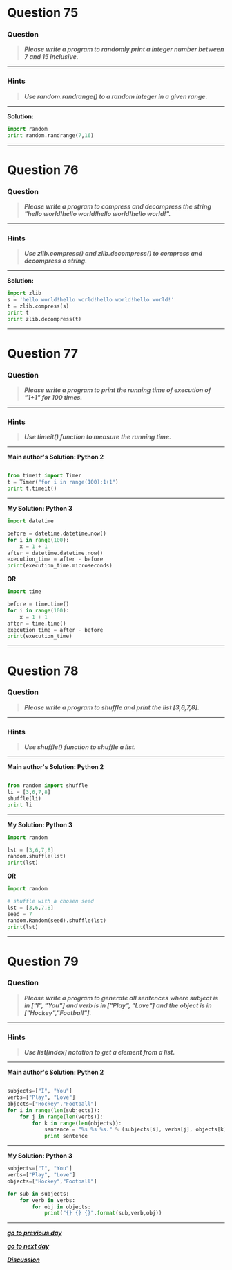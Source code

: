 
# Question 75

### **Question**

>***Please write a program to randomly print a integer number between 7 and 15 inclusive.***

----------------------
### Hints 
> ***Use random.randrange() to a random integer in a given range.***

----------------------

**Solution:**
```python
import random
print random.randrange(7,16)
```
----------------

# Question 76

### **Question**

>***Please write a program to compress and decompress the string "hello world!hello world!hello world!hello world!".***

----------------------
### Hints 
> ***Use zlib.compress() and zlib.decompress() to compress and decompress a string.***

----------------------

**Solution:**
```python
import zlib
s = 'hello world!hello world!hello world!hello world!'
t = zlib.compress(s)
print t
print zlib.decompress(t)
```
----------------

# Question 77

### **Question**

>***Please write a program to print the running time of execution of "1+1" for 100 times.***

----------------------
### Hints 
>***Use timeit() function to measure the running time.***

----------------------

**Main author's Solution: Python 2**
```python

from timeit import Timer
t = Timer("for i in range(100):1+1")
print t.timeit()
```
----------------
**My Solution: Python 3**
```python
import datetime

before = datetime.datetime.now()
for i in range(100):
    x = 1 + 1
after = datetime.datetime.now()
execution_time = after - before
print(execution_time.microseconds)
```
**OR**
```python
import time

before = time.time()
for i in range(100):
    x = 1 + 1
after = time.time()
execution_time = after - before
print(execution_time)
```
---------------------

# Question 78

### **Question**

>***Please write a program to shuffle and print the list [3,6,7,8].***

----------------------
### Hints 
> ***Use shuffle() function to shuffle a list.***

----------------------

**Main author's Solution: Python 2**
```python

from random import shuffle
li = [3,6,7,8]
shuffle(li)
print li

```
----------------
**My Solution: Python 3**
```python
import random

lst = [3,6,7,8]
random.shuffle(lst)
print(lst)
```
**OR**
```python
import random

# shuffle with a chosen seed
lst = [3,6,7,8]
seed = 7
random.Random(seed).shuffle(lst)
print(lst)
```
---------------------

# Question 79

### **Question**

>***Please write a program to generate all sentences where subject is in ["I", "You"] and verb is in ["Play", "Love"] and the object is in ["Hockey","Football"].***


----------------------
### Hints 
> ***Use list[index] notation to get a element from a list.***

----------------------

**Main author's Solution: Python 2**
```python

subjects=["I", "You"]
verbs=["Play", "Love"]
objects=["Hockey","Football"]
for i in range(len(subjects)):
    for j in range(len(verbs)):
        for k in range(len(objects)):
            sentence = "%s %s %s." % (subjects[i], verbs[j], objects[k])
            print sentence
```
----------------
**My Solution: Python 3**
```python
subjects=["I", "You"]
verbs=["Play", "Love"]
objects=["Hockey","Football"]

for sub in subjects:
    for verb in verbs:
        for obj in objects:
            print("{} {} {}".format(sub,verb,obj))
```
---------------------


[***go to previous day***](https://github.com/darkprinx/100-plus-Python-programming-exercises-extended/blob/master/Status/Day_18.md "Day 18")

[***go to next day***](https://github.com/darkprinx/100-plus-Python-programming-exercises-extended/blob/master/Status/Day_20.md "Day 20")

[***Discussion***](https://github.com/darkprinx/100-plus-Python-programming-exercises-extended/issues/3)